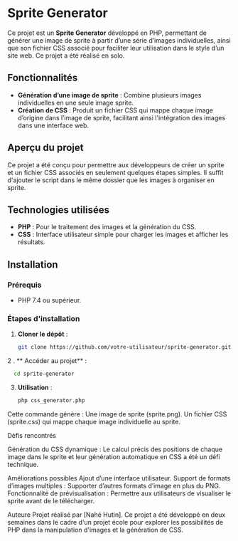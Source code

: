 
# Sprite Generator

Ce projet est un **Sprite Generator** développé en PHP, permettant de générer une image de sprite à partir d’une série d’images individuelles, ainsi que son fichier CSS associé pour faciliter leur utilisation dans le style d’un site web. Ce projet a été réalisé en solo.

## Fonctionnalités

- **Génération d’une image de sprite** : Combine plusieurs images individuelles en une seule image sprite.
- **Création de CSS** : Produit un fichier CSS qui mappe chaque image d’origine dans l’image de sprite, facilitant ainsi l'intégration des images dans une interface web.

## Aperçu du projet

Ce projet a été conçu pour permettre aux développeurs de créer un sprite et un fichier CSS associés en seulement quelques étapes simples.
Il suffit d'ajouter le script dans le même dossier que les images à organiser en sprite.

## Technologies utilisées

- **PHP** : Pour le traitement des images et la génération du CSS.
- **CSS** : Interface utilisateur simple pour charger les images et afficher les résultats.

## Installation

### Prérequis

- PHP 7.4 ou supérieur.

### Étapes d'installation

1. **Cloner le dépôt** :
   ```bash
   git clone https://github.com/votre-utilisateur/sprite-generator.git
    ```
2 . ** Accéder au projet** :

  ```bash
    cd sprite-generator
  ```

3. **Utilisation** :
    ```bash
    php css_generator.php
    ```
Cette commande génère : 
Une image de sprite (sprite.png).
Un fichier CSS (sprite.css) qui mappe chaque image individuelle au sprite.

Défis rencontrés

Génération du CSS dynamique : Le calcul précis des positions de chaque image dans le sprite et leur génération automatique en CSS a été un défi technique.

Améliorations possibles
Ajout d’une interface utilisateur.
Support de formats d’images multiples : Supporter d’autres formats d’image en plus du PNG.
Fonctionnalité de prévisualisation : Permettre aux utilisateurs de visualiser le sprite avant de le télécharger.

Auteure
Projet réalisé par [Nahé Hutin]. Ce projet a été développé en deux semaines dans le cadre d'un projet école pour explorer les possibilités de PHP dans la manipulation d'images et la génération de CSS.



